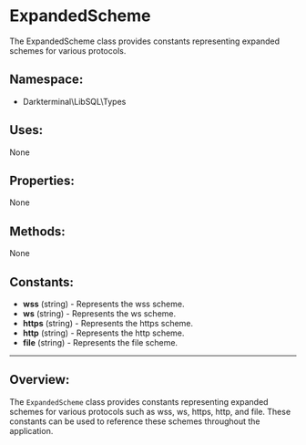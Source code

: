 # ExpandedScheme

The ExpandedScheme class provides constants representing expanded schemes for various protocols.

## Namespace:
- Darkterminal\LibSQL\Types

## Uses:
None

## Properties:
None

## Methods:
None

## Constants:
- **wss** (string) - Represents the wss scheme.
- **ws** (string) - Represents the ws scheme.
- **https** (string) - Represents the https scheme.
- **http** (string) - Represents the http scheme.
- **file** (string) - Represents the file scheme.

---

## Overview:
The `ExpandedScheme` class provides constants representing expanded schemes for various protocols such as wss, ws, https, http, and file. These constants can be used to reference these schemes throughout the application.
